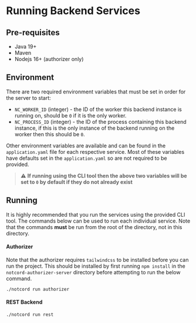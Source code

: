 # Running Backend Services

## Pre-requisites

- Java 19+
- Maven
- Nodejs 16+ (authorizer only)

## Environment

There are two required environment variables that must be set in order for the server to start:

- `NC_WORKER_ID` (integer) - the ID of the worker this backend instance is running on, should be `0` if it is the only
  worker.
- `NC_PROCESS_ID` (integer) - the ID of the process containing this backend instance, if this is the only instance of
  the backend running on the worker then this should be `0`.

Other environment variables are available and can be found in the `application.yaml` file for each respective service.
Most of these variables have defaults set in the `application.yaml` so are not required to be provided.

> :warning: **If running using the CLI tool then the above two variables will be set to `0` by default if they do not
already exist**

## Running

It is highly recommended that you run the services using the provided CLI tool. The commands below can be used to
run each individual service. Note that the commands **must** be run from the root of the directory, not in this
directory.

#### Authorizer

Note that the authorizer requires `tailwindcss` to be installed before you can run the project. This should be installed
by first running `npm install` in the `notcord-authorizer-server` directory before attempting to run the below command.

```shell
./notcord run authorizer
```

#### REST Backend

```shell
./notcord run rest
```
